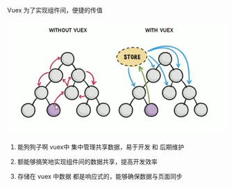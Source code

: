 Vuex 为了实现组件间，便捷的传值

![image-20200405202020452](assets/image-20200405202020452.png)

1. 能狗狗子啊 vuex中 集中管理共享数据，易于开发 和 后期维护

2. 额能够搞笑地实现组件间的数据共享，提高开发效率
3. 存储在 vuex 中数据 都是响应式的，能够确保数据与页面同步